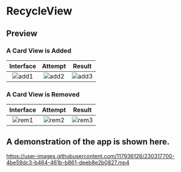 # RecycleView

## Preview
### A Card View is Added
Interface|Attempt|Result
:-----:|:-------------------------------:|:--------:
![add1](https://user-images.githubusercontent.com/117936126/230320555-97ae791e-9bbb-452a-b06e-1315edc76bf3.jpg)|![add2](https://user-images.githubusercontent.com/117936126/230320603-e2569de6-14b5-48fc-a9e3-698afd7c960d.jpg)|![add3](https://user-images.githubusercontent.com/117936126/230320621-4dfa3493-67b2-4122-bfbb-160bce5ff540.jpg)

### A Card View is Removed
Interface|Attempt|Result
:-----:|:-------------------------------:|:-----------:|
![rem1](https://user-images.githubusercontent.com/117936126/230322023-a7d9a86a-ab9d-4985-83d6-d5f8b2f6c829.jpg)|![rem2](https://user-images.githubusercontent.com/117936126/230322112-9d1089d2-ce73-41a8-8198-89b8e6800af9.jpg)|![rem3](https://user-images.githubusercontent.com/117936126/230322153-8fe37cbe-b6ce-4aca-9673-945d62a23cd8.jpg)

## A demonstration of the app is shown here. 

https://user-images.githubusercontent.com/117936126/230317700-4be59dc3-b464-461b-b861-deeb8e2b0827.mp4

